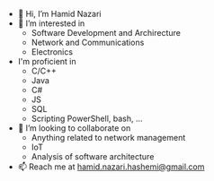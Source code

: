 - 👋 Hi, I’m Hamid Nazari
- 👀 I’m interested in
  - Software Development and Archirecture
  - Network and Communications
  - Electronics
- I'm proficient in
  -  C/C++
  -  Java
  -  C#
  -  JS
  -  SQL
  -  Scripting PowerShell, bash, ...
- 💞️ I’m looking to collaborate on
  - Anything related to network management
  - IoT
  - Analysis of software architecture
- 📫 Reach me at hamid.nazari.hashemi@gmail.com

<!---
hamid-nazari/hamid-nazari is a ✨ special ✨ repository because its `README.md` (this file) appears on your GitHub profile.
You can click the Preview link to take a look at your changes.
--->
